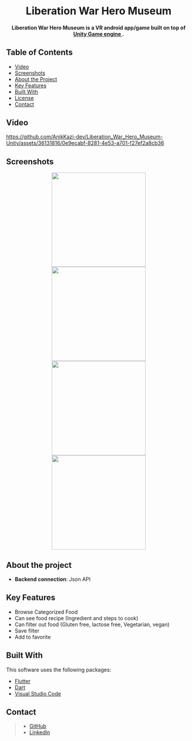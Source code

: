 <h1 align="center">
  <br>
  Liberation War Hero Museum
  <br>
</h1>


<h4 align="center">Liberation War Hero Museum is a VR android app/game built on top of <a href="https://unity.com/" target="_blank" style="color:##0276E8;">Unity
Game engine </a>.</h4>


## Table of Contents
* [Video](#video)
* [Screenshots](#screenshots)
* [About the Project](#about-the-project)
* [Key Features](#key-features)
* [Built With](#built-with)
* [License](#license)
* [Contact](#contact)

## Video

https://github.com/AnikKazi-dev/Liberation_War_Hero_Museum-Unity/assets/36131816/0e9ecabf-8281-4e53-a701-f27ef2a8cb36




## Screenshots 

<p align="center">
  <img src="screenshot/1.png" width="256" hspace="4">
  <img src="screenshot/2.png" width="256" hspace="4">
  <img src="screenshot/3.png" width="256" hspace="4">
  <img src="screenshot/4.png" width="256" hspace="4">
</p>


## About the project

* **Backend connection**: Json API

## Key Features

* Browse Categorized Food
* Can see food recipe (Ingredient and steps to cook)
* Can filter out food (Gluten free, lactose free, Vegetarian, vegan)
* Save filter
* Add to favorite

## Built With

This software uses the following packages:

- [Flutter](https://flutter.dev/)
- [Dart](https://dart.dev/)
- [Visual Studio Code](https://code.visualstudio.com/)




## Contact

>  - [GitHub](https://github.com/AnikKazi-dev) 
>  - [LinkedIn](https://www.linkedin.com/in/kazi-anik-7a2978172/)
